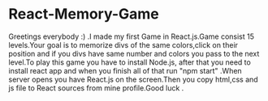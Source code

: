 # React-Memory-Game
Greetings everybody :) .I made my first Game in React.js.Game consist 15 levels.Your goal is to memorize divs of the same colors,click on their position and if you divs have same number and colors you pass to the next level.To play this game you have to install Node.js, after that you need to install react app and when you finish all of that run "npm start" .When server opens you have React.js on the screen.Then you copy html,css and js file to React sources from mine profile.Good luck .
